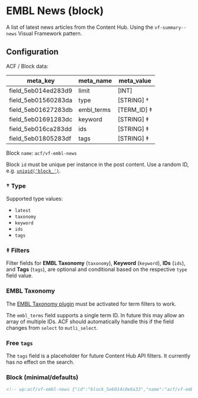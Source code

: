 # EMBL News (block)

A list of latest news articles from the Content Hub. Using the `vf-summary--news` Visual Framework pattern.

## Configuration

ACF / Block data:

| meta_key | meta_name | meta_value |
| -------- | --------- | ---------- |
| field_5eb014ed283d9 | limit | [INT] |
| field_5eb01560283da | type | [STRING] † |
| field_5eb01627283db | embl_terms | [TERM_ID] ‡ |
| field_5eb01691283dc | keyword | [STRING] ‡ |
| field_5eb016ca283dd | ids | [STRING] ‡ |
| field_5eb01805283df | tags | [STRING] ‡ |

Block `name`: `acf/vf-embl-news`

Block `id` must be unique per instance in the post content. Use a random ID, e.g. [`uniqid('block_')`](https://www.php.net/manual/en/function.uniqid.php).

### † Type

Supported type values:

  * `latest`
  * `taxonomy`
  * `keyword`
  * `ids`
  * `tags`

### ‡ Filters

Filter fields for **EMBL Taxonomy** (`taxonomy`), **Keyword** (`keyword`), **IDs** (`ids`), and **Tags** (`tags`), are optional and conditional based on the respective `type` field value.

### EMBL Taxonomy

The [EMBL Taxonomy plugin](/wp-content/plugins/embl-taxonomy/) must be activated for term filters to work.

The `embl_terms` field supports a single term ID. In future this may allow an array of multiple IDs. ACF should automatically handle this if the field changes from `select` to `mutli_select`.

### Free `tags`

The `tags` field is a placeholder for future Content Hub API filters. It currently has no effect on the search.

### Block (minimal/defaults)

```html
<!-- wp:acf/vf-embl-news {"id":"block_5eb014c0e6a33","name":"acf/vf-embl-news"} /-->
```
